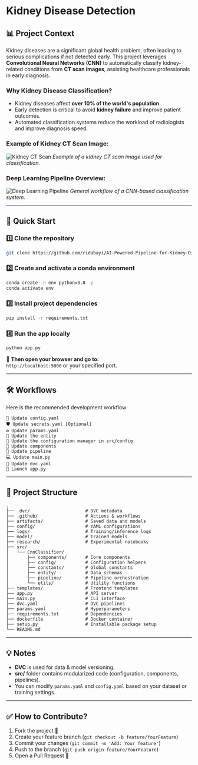 
# Kidney Disease Detection 
## 📊 Project Context

Kidney diseases are a significant global health problem, often leading to serious complications if not detected early. This project leverages **Convolutional Neural Networks (CNN)** to automatically classify kidney-related conditions from **CT scan images**, assisting healthcare professionals in early diagnosis.

### Why Kidney Disease Classification?
- Kidney diseases affect **over 10% of the world's population**.
- Early detection is critical to avoid **kidney failure** and improve patient outcomes.
- Automated classification systems reduce the workload of radiologists and improve diagnosis speed.

### Example of Kidney CT Scan Image:

![Kidney CT Scan](https://github.com/ridabayi/AI-Powered-Pipeline-for-Kidney-Disease-Diagnosis-MLflow-DVC/blob/main/Kidney_Disease.png)
*Example of a kidney CT scan image used for classification.*

### Deep Learning Pipeline Overview:

![Deep Learning Pipeline](https://miro.medium.com/v2/resize:fit:1400/format:webp/1*JgE7txbM9BY-xXcdhOTAxA.png)
*General workflow of a CNN-based classification system.*

---

## 🚀 Quick Start

### 1️⃣ Clone the repository
```bash
git clone https://github.com/ridabayi/AI-Powered-Pipeline-for-Kidney-Disease-Diagnosis-MLflow-DVC
```

### 2️⃣ Create and activate a conda environment
```bash
conda create -n env python=3.8 -y
conda activate env
```

### 3️⃣ Install project dependencies
```bash
pip install -r requirements.txt
```

### 4️⃣ Run the app locally
```bash
python app.py
```

📍 **Then open your browser and go to:**  
`http://localhost:5000` or your specified port.

---

## 🛠️ Workflows

Here is the recommended development workflow:

```
🔄 Update config.yaml
🛡️ Update secrets.yaml [Optional]
⚙️ Update params.yaml
🧩 Update the entity
🔧 Update the configuration manager in src/config
🧱 Update components
👵 Update pipeline
💻 Update main.py
📜 Update dvc.yaml
🚀 Launch app.py
```

---

## 📂 Project Structure

```
.
├── .dvc/                     # DVC metadata
├── .github/                  # Actions & workflows
├── artifacts/                # Saved data and models
├── config/                   # YAML configurations
├── logs/                     # Training/inference logs
├── model/                    # Trained models
├── research/                 # Experimental notebooks
├── src/
│   └── CnnClassifier/
│       ├── components/       # Core components
│       ├── config/           # Configuration helpers
│       ├── constants/        # Global constants
│       ├── entity/           # Data schemas
│       ├── pipeline/         # Pipeline orchestration
│       └── utils/            # Utility functions
├── templates/                # Frontend templates
├── app.py                    # API server
├── main.py                   # CLI interface
├── dvc.yaml                  # DVC pipelines
├── params.yaml               # Hyperparameters
├── requirements.txt          # Dependencies
├── dockerfile                # Docker container
├── setup.py                  # Installable package setup
└── README.md
```

---

## 💡 Notes
- **DVC** is used for data & model versioning.
- **src/** folder contains modularized code (configuration, components, pipelines).
- You can modify `params.yaml` and `config.yaml` based on your dataset or training settings.

---

## ✅ How to Contribute?
1. Fork the project 🍵
2. Create your feature branch (`git checkout -b feature/YourFeature`)
3. Commit your changes (`git commit -m 'Add: Your feature'`)
4. Push to the branch (`git push origin feature/YourFeature`)
5. Open a Pull Request 🔄
